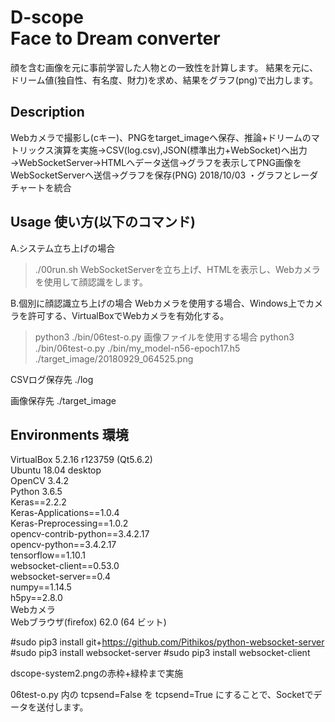 D-scope  
Face to Dream converter
====

顔を含む画像を元に事前学習した人物との一致性を計算します。
結果を元に、ドリーム値(独自性、有名度、財力)を求め、結果をグラフ(png)で出力します。


## Description

Webカメラで撮影し(cキー)、PNGをtarget_imageへ保存、推論+ドリームのマトリックス演算を実施→CSV(log.csv),JSON(標準出力+WebSocket)へ出力→WebSocketServer→HTMLへデータ送信→グラフを表示してPNG画像をWebSocketServerへ送信→グラフを保存(PNG)
2018/10/03
・グラフとレーダチャートを統合

## Usage 使い方(以下のコマンド)

A.システム立ち上げの場合
> ./00run.sh 
WebSocketServerを立ち上げ、HTMLを表示し、Webカメラを使用して顔認識をします。

B.個別に顔認識立ち上げの場合
Webカメラを使用する場合、Windows上でカメラを許可する、VirtualBoxでWebカメラを有効化する。
> python3 ./bin/06test-o.py
画像ファイルを使用する場合
> python3 ./bin/06test-o.py ./bin/my_model-n56-epoch17.h5 ./target_image/20180929_064525.png 

CSVログ保存先
./log

画像保存先
./target_image

## Environments 環境  

VirtualBox 5.2.16 r123759 (Qt5.6.2)  
Ubuntu 18.04 desktop  
OpenCV 3.4.2  
Python 3.6.5  
Keras==2.2.2  
Keras-Applications==1.0.4  
Keras-Preprocessing==1.0.2  
opencv-contrib-python==3.4.2.17  
opencv-python==3.4.2.17  
tensorflow==1.10.1  
websocket-client==0.53.0  
websocket-server==0.4  
numpy==1.14.5  
h5py==2.8.0  
Webカメラ  
Webブラウザ(firefox) 62.0 (64 ビット)  



#sudo pip3 install git+https://github.com/Pithikos/python-websocket-server
#sudo pip3 install websocket-server
#sudo pip3 install websocket-client

dscope-system2.pngの赤枠+緑枠まで実施

06test-o.py
内の
tcpsend=False
を
tcpsend=True
にすることで、Socketでデータを送付します。


